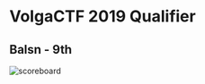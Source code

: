 # VolgaCTF 2019 Qualifier
## Balsn - 9th
![scoreboard](https://github.com/ssspeedgit00/CTF/blob/master/2019/volga/scoreboard.png)

